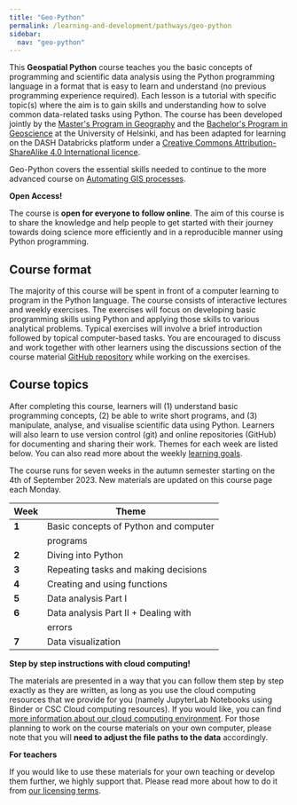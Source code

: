 ```yaml
---
title: "Geo-Python"
permalink: /learning-and-development/pathways/geo-python
sidebar:
  nav: "geo-python"
---
```


This **Geospatial Python** course teaches you the basic concepts of programming and scientific data analysis using the Python programming language in a format that is easy to learn and understand (no previous programming experience required). Each lesson is a tutorial with specific topic(s) where the aim is to gain skills and understanding how to solve common data-related tasks using Python. The course has been developed jointly by the [Master's Program in Geography](https://www.helsinki.fi/en/degree-programmes/geography-masters-programme) and the [Bachelor's Program in Geoscience](https://www.helsinki.fi/fi/koulutusohjelmat/geotieteiden-kandiohjelma) at the University of Helsinki, and has been adapted for learning on the DASH Databricks platform under a [Creative Commons Attribution-ShareAlike 4.0 International licence](https://creativecommons.org/licenses/by-sa/4.0/legalcode).

Geo-Python covers the essential skills needed to continue to the more advanced course on [Automating GIS processes](/mm-starter/learning-and-development/pathways/auto-gis).

**Open Access!**

The course is **open for everyone to follow online**. The aim of this course is to share the knowledge and help people to get started with their journey towards doing science more efficiently and in a reproducible manner using Python programming.

## Course format

The majority of this course will be spent in front of a computer learning to program in the Python language. The course consists of interactive lectures and weekly exercises. The exercises will focus on developing basic programming skills using Python and applying those skills to various analytical problems. Typical exercises will involve a brief introduction followed by topical computer-based tasks. You are encouraged to discuss and work together with other learners using the discussions section of the course material [GitHub repository](https://github.com/tomkdefra/geo-python-notebooks) while working on the exercises.

## Course topics

After completing this course, learners will (1) understand basic programming concepts, (2) be able to write short programs, and (3) manipulate, analyse, and visualise scientific data using Python. Learners will also learn to use version control (git) and online repositories (GitHub) for documenting and sharing their work. Themes for each week are listed below. You can also read more about the weekly [learning goals](course-info/learning-goals).

The course runs for seven weeks in the autumn semester starting on the 4th of September 2023. New materials are updated on this course page each Monday.

| Week | Theme                                  |
|------|----------------------------------------|
| **1**| Basic concepts of Python and computer  |
|      | programs                               |
| **2**| Diving into Python                     |
| **3**| Repeating tasks and making decisions   |
| **4**| Creating and using functions           |
| **5**| Data analysis Part I                   |
| **6**| Data analysis Part II + Dealing with   |
|      | errors                                 |
| **7**| Data visualization                     |

**Step by step instructions with cloud computing!**

The materials are presented in a way that you can follow them step by step exactly as they are written, as long as you use the cloud computing resources that we provide for you (namely JupyterLab Notebooks using Binder or CSC Cloud computing resources). If you would like, you can find [more information about our cloud computing environment](lessons/L1/course-environment-components). For those planning to work on the course materials on your own computer, please note that you will **need to adjust the file paths to the data** accordingly.

**For teachers**

If you would like to use these materials for your own teaching or develop them further, we highly support that. Please read more about how to do it from [our licensing terms](course-info/licensing).
